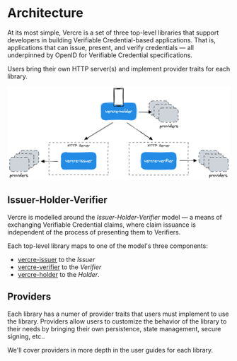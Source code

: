 # Architecture

At its most simple, Vercre is a set of three top-level libraries that support 
developers in building Verifiable Credential-based applications. That is, applications
that can issue, present, and verify credentials — all underpinned by OpenID for 
Verifiable Credential specifications.

Users bring their own HTTP server(s) and implement provider traits for each library.

![overview](../images/architecture.png)

## Issuer-Holder-Verifier

Vercre is modelled around the _Issuer-Holder-Verifier_ model — a means of exchanging 
Verifiable Credential claims, where claim issuance is independent of the process of 
presenting them to Verifiers.

Each top-level library maps to one of the model's three components:

- [vercre-issuer](../using/issuer/index.md) to the _Issuer_
- [vercre-verifier](../using/verifier/index.md) to the _Verifier_
- [vercre-holder](../using/holder/index.md) to the _Holder_.

## Providers

Each library has a numer of provider traits that users must implement to use the 
library. Providers allow users to customize the behavior of the library to their 
needs by bringing their own persistence, state management, secure signing, etc..

We'll cover providers in more depth in the user guides for each library.
